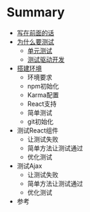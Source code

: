 # Summary

* [写在前面的话](README.md)
* [为什么要测试](why_we_need_test.md)
   * [单元测试](about_unit_test.md)
   * [测试驱动开发](about_tdd.md)
* [搭建环境](settings.md)
   * 环境要求
   * npm初始化
   * Karma配置
   * React支持
   * 简单测试
   * git初始化
* 测试React组件
   * 让测试失败
   * 简单方法让测试通过
   * 优化测试
* 测试Ajax
   * 让测试失败
   * 简单方法让测试通过
   * 优化测试
* 参考

